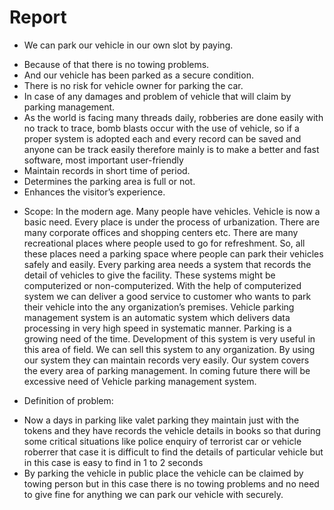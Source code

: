 # Report
* We can park our vehicle in our own slot by paying.
- Because of that there is no towing problems.
- And our vehicle has been parked as a secure condition.
- There is no risk for vehicle owner for parking the car.
- In case of any damages and problem of vehicle that will claim by parking management.
- As the world is facing many threads daily, robberies are done easily with no track to trace, bomb blasts occur with the use of vehicle, so if a proper system is adopted each and every record can be saved and anyone can be track easily therefore mainly is to make a better and fast software, most important user-friendly
- Maintain records in short time of period.
- Determines the parking area is full or not.
- Enhances the visitor’s experience.


 * Scope:
 In the modern age. Many people have vehicles. Vehicle is now a basic need. Every place is under the process of urbanization. There are many corporate offices and shopping centers etc. There are many recreational places where people used to go for refreshment. So, all these places need a parking space where people can park their vehicles safely and easily. Every parking area needs a system that records the detail of vehicles to give the facility. These systems might be computerized or non-computerized. With the help of computerized system we can deliver a good service to customer who wants to park their vehicle into the any organization’s premises.
Vehicle parking management system is an automatic system which delivers data processing in very high speed in systematic manner. Parking is a growing need of the time. Development of this system is very useful in this area of field. We can sell this system to any organization. By using our system they can maintain records very easily. Our system covers the every area of parking management. In coming future there will be excessive need of Vehicle parking management system.


* Definition of problem:
- Now a days in parking like valet parking they maintain just with the tokens and they have records the vehicle details in books so that during some critical situations like police enquiry of terrorist  car or vehicle roberrer that case it is difficult to find the details of particular vehicle but in this case is easy to find in 1 to 2 seconds 
- By parking the vehicle in public place the vehicle can be claimed by towing person but in this case there is no towing problems and no need to give fine for anything we can park our vehicle with securely.  
